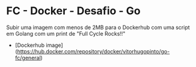 # FC - Docker - Desafio - Go

Subir uma imagem com menos de 2MB para o Dockerhub com uma script em Golang com um print de "Full Cycle Rocks!!"

- [Dockerhub image] (https://hub.docker.com/repository/docker/vitorhugopinto/go-fc/general)
